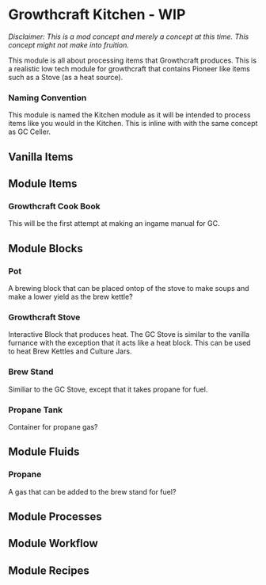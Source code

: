 # Growthcraft Kitchen - WIP

*Disclaimer: This is a mod concept and merely a concept at this time. This concept might not make into fruition.*

This module is all about processing items that Growthcraft produces. This is a realistic low tech module for growthcraft that contains Pioneer like items such as a Stove (as a heat source).

### Naming Convention

This module is named the Kitchen module as it will be intended to process items like you would in the Kitchen. This is inline with with the same concept as GC Celler.

## Vanilla Items

## Module Items

### Growthcraft Cook Book

This will be the first attempt at making an ingame manual for GC.

## Module Blocks

### Pot

A brewing block that can be placed ontop of the stove to make soups and make a lower yield as the brew kettle? 

### Growthcraft Stove

Interactive Block that produces heat. The GC Stove is similar to the vanilla furnance with the exception that it acts like a heat block. This can be used to heat Brew Kettles and Culture Jars.

### Brew Stand

Similiar to the GC Stove, except that it takes propane for fuel. 

### Propane Tank

Container for propane gas?

## Module Fluids

### Propane

A gas that can be added to the brew stand for fuel?

## Module Processes

## Module Workflow

## Module Recipes

